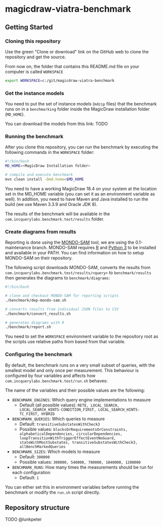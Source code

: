 # magicdraw-viatra-benchmark

## Getting Started

### Cloning this repository

Use the green "Clone or download" link on the GitHub web to clone the repository and get the source.

From now on, the folder that contains this README.md file on your computer is called `WORKSPACE`

```bash
export WORKSPACE=c:/git/magicdraw-viatra-benchmark
```

### Get the instance models

You need to put the set of instance models (`mdzip` files) that the benchmark runs on in a `benchmarking` folder inside the MagicDraw installation folder (`MD_HOME`).

You can download the models from this link: TODO

### Running the benchmark

After you clone this repository, you can run the benchmark by executing the following commands in the `WORKSPACE` folder:

```bash
#!/bin/bash
MD_HOME=<MagicDraw Installation folder>

# compile and execute benchmark
mvn clean install -Dmd.home=$MD_HOME
```

You need to have a working MagicDraw 18.4 on your system at the location set in the MD_HOME variable (you can set it as an environment variable as well).
In addition, you need to have Maven and Java installed to run the build (we use Maven 3.3.9 and Oracle JDK 8).

The results of the benchmark will be available in the `com.incquerylabs.benchmark.test/results` folder.

### Create diagrams from results

Reporting is done using the [MONDO-SAM](https://github.com/FTSRG/mondo-sam/) tool, we are using the 0.1-maintenance branch.
MONDO-SAM requires [R](https://www.r-project.org/) and [Python 3](https://www.python.org/) to be installed and available in your PATH.
You can find information on how to setup MONDO-SAM on their repository.

The following script downloads MONDO-SAM, converts the results from `com.incquerylabs.benchmark.test/results/<query>` to `benchmark/results` then generates the diagrams to `benchmark/diagrams`:

```bash
#!/bin/bash

# clone and checkout MONDO-SAM for reporting scripts
./benchmark/dep-mondo-sam.sh

# converts results from individual JSON files to CSV
./benchmark/convert_results.sh

# generates diagrams with R
./benchmark/report.sh
```

You need to set the `WORKSPACE` environment variable to the repository root as the scripts use relative paths from based from that variable.

### Configuring the benchmark

By default, the benchmark runs on a very small subset of queries, with the smallest model and only once per measurement.
This behaviour is configured by four variables and affects how `com.incquerylabs.benchmark.test/run.sh` behaves:

The name of the variables and their possible values are the following:
* `BENCHMARK_ENGINES`: Which query engine implementations to measure
  * Default (all possible values): `RETE, LOCAL_SEARCH, LOCAL_SEARCH_HINTS-CONDITION_FIRST, LOCAL_SEARCH_HINTS-TC_FIRST, HYBRID`
* `BENCHMARK_QUERIES`: Which queries to measure
  * Default: `transitiveSubstatesWithCheck3`
  * Possible values: `blocksOrRequirementsOrConstraints, alphabeticalDependencies, circularDependencies, loopTransitionWithTriggerEffectEventNoGuard, stateWithMostSubstates, transitiveSubstatesWithCheck3, allBenchMarkedQueries`
* `BENCHMARK_SIZES`: Which models to measure
  * Default: `300000`
  * Possible values: `300000, 540000, 780000, 1040000, 1200000`
* `BENCHMARK_RUNS`: How many times the measurements should be run for each configuration
  * Default: `1`
  
You can either set this in environment variables before running the benchmark or modify the `run.sh` script directly.

<!-- end of Getting started (only edit outside of section, please) -->

## Repository structure

TODO @lunkpeter
